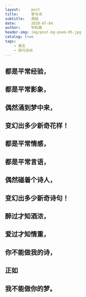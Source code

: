 ```yaml
---
layout:     post
title:      梦与诗
subtitle:   胡适
date:       2020-07-04
author:     听松阁
header-img: img/post-bg-poem-05.jpg
catalog: true
tags:
    - 美文
    - 现代诗词
---
```


## 都是平常经验，

## 都是平常影象，

## 偶然涌到梦中来，

## 变幻出多少新奇花样！

## 都是平常情感，

## 都是平常言语，

## 偶然碰着个诗人，

## 变幻出多少新奇诗句！
  
## 醉过才知酒浓，

## 爱过才知情重，

## 你不能做我的诗，

## 正如

## 我不能做你的梦。
